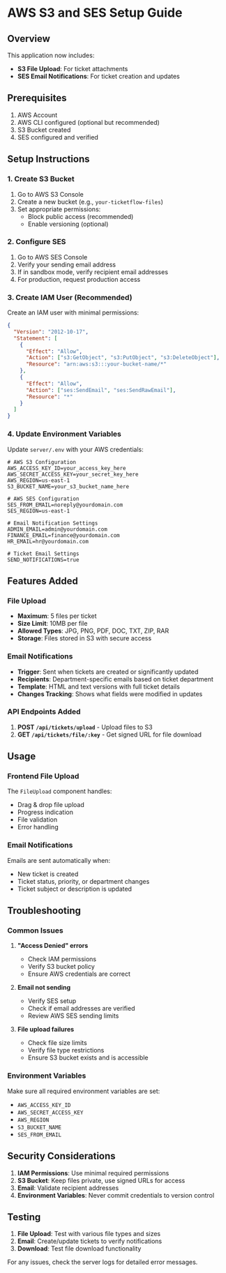 # AWS S3 and SES Setup Guide

## Overview

This application now includes:

- **S3 File Upload**: For ticket attachments
- **SES Email Notifications**: For ticket creation and updates

## Prerequisites

1. AWS Account
2. AWS CLI configured (optional but recommended)
3. S3 Bucket created
4. SES configured and verified

## Setup Instructions

### 1. Create S3 Bucket

1. Go to AWS S3 Console
2. Create a new bucket (e.g., `your-ticketflow-files`)
3. Set appropriate permissions:
   - Block public access (recommended)
   - Enable versioning (optional)

### 2. Configure SES

1. Go to AWS SES Console
2. Verify your sending email address
3. If in sandbox mode, verify recipient email addresses
4. For production, request production access

### 3. Create IAM User (Recommended)

Create an IAM user with minimal permissions:

```json
{
  "Version": "2012-10-17",
  "Statement": [
    {
      "Effect": "Allow",
      "Action": ["s3:GetObject", "s3:PutObject", "s3:DeleteObject"],
      "Resource": "arn:aws:s3:::your-bucket-name/*"
    },
    {
      "Effect": "Allow",
      "Action": ["ses:SendEmail", "ses:SendRawEmail"],
      "Resource": "*"
    }
  ]
}
```

### 4. Update Environment Variables

Update `server/.env` with your AWS credentials:

```env
# AWS S3 Configuration
AWS_ACCESS_KEY_ID=your_access_key_here
AWS_SECRET_ACCESS_KEY=your_secret_key_here
AWS_REGION=us-east-1
S3_BUCKET_NAME=your_s3_bucket_name_here

# AWS SES Configuration
SES_FROM_EMAIL=noreply@yourdomain.com
SES_REGION=us-east-1

# Email Notification Settings
ADMIN_EMAIL=admin@yourdomain.com
FINANCE_EMAIL=finance@yourdomain.com
HR_EMAIL=hr@yourdomain.com

# Ticket Email Settings
SEND_NOTIFICATIONS=true
```

## Features Added

### File Upload

- **Maximum**: 5 files per ticket
- **Size Limit**: 10MB per file
- **Allowed Types**: JPG, PNG, PDF, DOC, TXT, ZIP, RAR
- **Storage**: Files stored in S3 with secure access

### Email Notifications

- **Trigger**: Sent when tickets are created or significantly updated
- **Recipients**: Department-specific emails based on ticket department
- **Template**: HTML and text versions with full ticket details
- **Changes Tracking**: Shows what fields were modified in updates

### API Endpoints Added

1. **POST `/api/tickets/upload`** - Upload files to S3
2. **GET `/api/tickets/file/:key`** - Get signed URL for file download

## Usage

### Frontend File Upload

The `FileUpload` component handles:

- Drag & drop file upload
- Progress indication
- File validation
- Error handling

### Email Notifications

Emails are sent automatically when:

- New ticket is created
- Ticket status, priority, or department changes
- Ticket subject or description is updated

## Troubleshooting

### Common Issues

1. **"Access Denied" errors**
   - Check IAM permissions
   - Verify S3 bucket policy
   - Ensure AWS credentials are correct

2. **Email not sending**
   - Verify SES setup
   - Check if email addresses are verified
   - Review AWS SES sending limits

3. **File upload failures**
   - Check file size limits
   - Verify file type restrictions
   - Ensure S3 bucket exists and is accessible

### Environment Variables

Make sure all required environment variables are set:

- `AWS_ACCESS_KEY_ID`
- `AWS_SECRET_ACCESS_KEY`
- `AWS_REGION`
- `S3_BUCKET_NAME`
- `SES_FROM_EMAIL`

## Security Considerations

1. **IAM Permissions**: Use minimal required permissions
2. **S3 Bucket**: Keep files private, use signed URLs for access
3. **Email**: Validate recipient addresses
4. **Environment Variables**: Never commit credentials to version control

## Testing

1. **File Upload**: Test with various file types and sizes
2. **Email**: Create/update tickets to verify notifications
3. **Download**: Test file download functionality

For any issues, check the server logs for detailed error messages.
